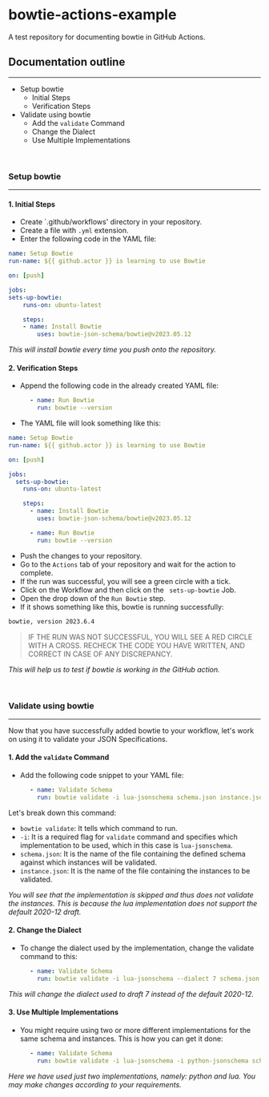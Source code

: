 # bowtie-actions-example
A test repository for documenting bowtie in GitHub Actions.



## Documentation outline
---

- Setup bowtie
  - Initial Steps
  - Verification Steps
- Validate using bowtie
  - Add the `validate` Command
  - Change the Dialect
  - Use Multiple Implementations

<br>

### Setup bowtie
---

#### 1. **Initial Steps** 

- Create `.github/workflows' directory in your repository.
- Create a file with `.yml` extension.
- Enter the following code in the YAML file:

```yaml
name: Setup Bowtie
run-name: ${{ github.actor }} is learning to use Bowtie

on: [push]

jobs:
sets-up-bowtie:
    runs-on: ubuntu-latest

    steps:
    - name: Install Bowtie
        uses: bowtie-json-schema/bowtie@v2023.05.12
```

_This will install bowtie every time you push onto the repository._

#### 2. **Verification Steps**

- Append the following code in the already created YAML file:
```yaml
      - name: Run Bowtie
        run: bowtie --version
```

- The YAML file will look something like this: 
```yaml
name: Setup Bowtie
run-name: ${{ github.actor }} is learning to use Bowtie

on: [push]

jobs:
  sets-up-bowtie:
    runs-on: ubuntu-latest

    steps:
      - name: Install Bowtie
        uses: bowtie-json-schema/bowtie@v2023.05.12

      - name: Run Bowtie
        run: bowtie --version
```

- Push the changes to your repository.
- Go to the `Actions` tab of your repository and wait for the action to complete.
- If the run was successful, you will see a green circle with a tick.
- Click on the Workflow and then click on the ` sets-up-bowtie` Job.
- Open the drop down of the `Run Bowtie` step.
- If it shows something like this, bowtie is running successfully: 
```bash
bowtie, version 2023.6.4
```

> IF THE RUN WAS NOT SUCCESSFUL, YOU WILL SEE A RED CIRCLE WITH A CROSS. RECHECK THE CODE YOU HAVE WRITTEN, AND CORRECT IN CASE OF ANY DISCREPANCY.

_This will help us to test if bowtie is working in the GitHub action._

<br>

### Validate using bowtie
---

Now that you have successfully added bowtie to your workflow, let's work on using it to validate your JSON Specifications.

#### 1. **Add the `validate` Command**

- Add the following code snippet to your YAML file:
```yaml
      - name: Validate Schema
        run: bowtie validate -i lua-jsonschema schema.json instance.json
```
Let's break down this command:

- `bowtie validate`: It tells which command to run.
- `-i`: It is a required flag for `validate` command and specifies which implementation to be used, which in this case is `lua-jsonschema`.
- `schema.json`: It is the name of the file containing the defined schema against which instances will be validated.
- `instance.json`: It is the name of the file containing the instances to be validated.
<!-- [Please note that this can also be a directory.]-->

_You will see that the implementation is skipped and thus does not validate the instances. This is because the lua implementation does not support the default 2020-12 draft._

#### 2. **Change the Dialect**

- To change the dialect used by the implementation, change the validate command to this:
```yaml
      - name: Validate Schema
        run: bowtie validate -i lua-jsonschema --dialect 7 schema.json instance.json
```
_This will change the dialect used to draft 7 instead of the default 2020-12._

#### 3. **Use Multiple Implementations**

- You might require using two or more different implementations for the same schema and instances. This is how you can get it done:
```yaml
      - name: Validate Schema
        run: bowtie validate -i lua-jsonschema -i python-jsonschema schema.json instance.json
```
_Here we have used just two implementations, namely: python and lua. You may make changes according to your requirements._